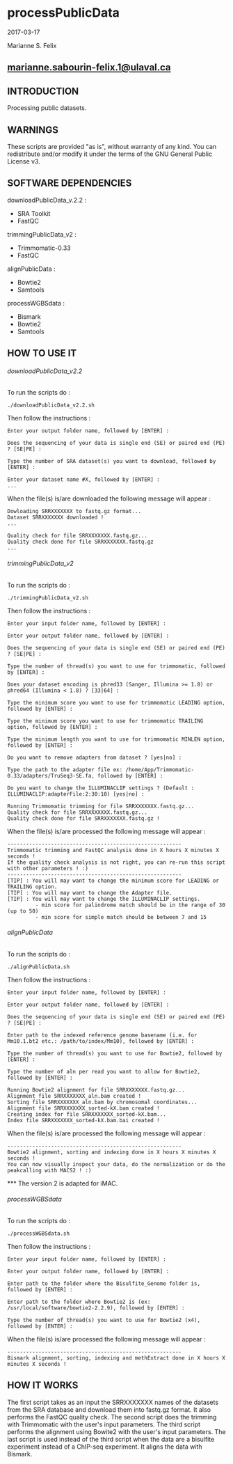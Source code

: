# processPublicData

2017-03-17

Marianne S. Felix

marianne.sabourin-felix.1@ulaval.ca
-----------------------------------

## INTRODUCTION

Processing public datasets.

## WARNINGS

These scripts are provided "as is", without warranty of any kind. You can redistribute and/or modify it under the terms of the GNU General Public License v3.

## SOFTWARE DEPENDENCIES

downloadPublicData_v.2.2 :

* SRA Toolkit
* FastQC

trimmingPublicData_v2 :

* Trimmomatic-0.33
* FastQC

alignPublicData :

* Bowtie2
* Samtools

processWGBSdata :

* Bismark
* Bowtie2
* Samtools


## HOW TO USE IT

###### downloadPublicData_v2.2

To run the scripts do :

```
./downloadPublicData_v2.2.sh 
```

Then follow the instructions :

```
Enter your output folder name, followed by [ENTER] :
```

```
Does the sequencing of your data is single end (SE) or paired end (PE) ? [SE|PE] :
```

```
Type the number of SRA dataset(s) you want to download, followed by [ENTER] :
```

```
Enter your dataset name #X, followed by [ENTER] :
...
```
When the file(s) is/are downloaded the following message will appear :

```
Dowloading SRRXXXXXXX to fastq.gz format...
Dataset SRRXXXXXXX downloaded !
...
```
    
```
Quality check for file SRRXXXXXXX.fastq.gz...
Quality check done for file SRRXXXXXXX.fastq.gz
...
```

###### trimmingPublicData_v2

To run the scripts do :

```
./trimmingPublicData_v2.sh
```

Then follow the instructions :

```
Enter your input folder name, followed by [ENTER] :
```

```
Enter your output folder name, followed by [ENTER] :
```

```
Does the sequencing of your data is single end (SE) or paired end (PE) ? [SE|PE] :
```

```
Type the number of thread(s) you want to use for trimmomatic, followed by [ENTER] :
```

```
Does your dataset encoding is phred33 (Sanger, Illumina >= 1.8) or phred64 (Illumina < 1.8) ? [33|64] :
```

```
Type the minimum score you want to use for trimmomatic LEADING option, followed by [ENTER] :
```

```
Type the minimum score you want to use for trimmomatic TRAILING option, followed by [ENTER] :
```

```
Type the minimum length you want to use for trimmomatic MINLEN option, followed by [ENTER] :
```

```
Do you want to remove adapters from dataset ? [yes|no] :
```

```
Type the path to the adapter file ex: /home/App/Trimmomatic-0.33/adapters/TruSeq3-SE.fa, followed by [ENTER] :
```

```
Do you want to change the ILLUMINACLIP settings ? (Default : ILLUMINACLIP:adapterFile:2:30:10) [yes|no] :
```

```
Running Trimmomatic trimming for file SRRXXXXXXX.fastq.gz...
Quality check for file SRRXXXXXXX.fastq.gz...
Quality check done for file SRRXXXXXXX.fastq.gz !
```

When the file(s) is/are processed the following message will appear :

```
--------------------------------------------------------
Trimmomatic trimming and FastQC analysis done in X hours X minutes X seconds !
If the quality check analysis is not right, you can re-run this script with other parameters ! :)
--------------------------------------------------------
[TIP] : You will may want to change the minimum score for LEADING or TRAILING option.
[TIP] : You will may want to change the Adapter file.
[TIP] : You will may want to change the ILLUMINACLIP settings.
         - min score for palindrome match should be in the range of 30 (up to 50)
         - min score for simple match should be between 7 and 15
```

###### alignPublicData

To run the scripts do :

```
./alignPublicData.sh
```

Then follow the instructions :

```
Enter your input folder name, followed by [ENTER] :
```

```
Enter your output folder name, followed by [ENTER] :
```

```
Does the sequencing of your data is single end (SE) or paired end (PE) ? [SE|PE] :
```

```
Enter path to the indexed reference genome basename (i.e. for Mm10.1.bt2 etc.: /path/to/index/Mm10), followed by [ENTER] :
```

```
Type the number of thread(s) you want to use for Bowtie2, followed by [ENTER] :
```

```
Type the number of aln per read you want to allow for Bowtie2, followed by [ENTER] :
```

```
Running Bowtie2 alignment for file SRRXXXXXXX.fastq.gz...
Alignment file SRRXXXXXXX_aln.bam created !
Sorting file SRRXXXXXXX_aln.bam by chromosomal coordinates...
Alignment file SRRXXXXXXX_sorted-kX.bam created !
Creating index for file SRRXXXXXXX_sorted-kX.bam...
Index file SRRXXXXXXX_sorted-kX.bam.bai created !
```

When the file(s) is/are processed the following message will appear :

```
--------------------------------------------------------
Bowtie2 alignment, sorting and indexing done in X hours X minutes X seconds !
You can now visually inspect your data, do the normalization or do the peakcalling with MACS2 ! :)
```

*** The version 2 is adapted for iMAC.

###### processWGBSdata

To run the scripts do :

```
./processWGBSdata.sh
```

Then follow the instructions :

```
Enter your input folder name, followed by [ENTER] :
```

```
Enter your output folder name, followed by [ENTER] :
```

```
Enter path to the folder where the Bisulfite_Genome folder is, followed by [ENTER] :
```

```
Enter path to the folder where Bowtie2 is (ex: /usr/local/software/bowtie2-2.2.9), followed by [ENTER] :
```

```
Type the number of thread(s) you want to use for Bowtie2 (x4), followed by [ENTER] :
```

When the file(s) is/are processed the following message will appear :

```
--------------------------------------------------------
Bismark alignment, sorting, indexing and methExtract done in X hours X minutes X seconds !
```

## HOW IT WORKS

The first script takes as an input the SRRXXXXXXX names of the datasets from the SRA database and download them into fastq.gz format. It also performs the FastQC quality check. The second script does the trimming with Trimmomatic with the user's input parameters. The third script performs the alignment using Bowite2 with the user's input parameters. The last script is used instead of the third script when the data are a bisulfite experiment instead of a ChIP-seq experiment. It aligns the data with Bismark.
